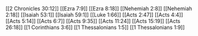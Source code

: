 [[2 Chronicles 30:12]]
[[Ezra 7:9]]
[[Ezra 8:18]]
[[Nehemiah 2:8]]
[[Nehemiah 2:18]]
[[Isaiah 53:1]]
[[Isaiah 59:1]]
[[Luke 1:66]]
[[Acts 2:47]]
[[Acts 4:4]]
[[Acts 5:14]]
[[Acts 6:7]]
[[Acts 9:35]]
[[Acts 11:24]]
[[Acts 15:19]]
[[Acts 26:18]]
[[1 Corinthians 3:6]]
[[1 Thessalonians 1:5]]
[[1 Thessalonians 1:9]]
